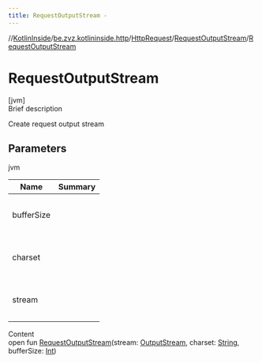 ```yaml
---
title: RequestOutputStream -
---
```

//[KotlinInside](../../../index.md)/[be.zvz.kotlininside.http](../../index.md)/[HttpRequest](../index.md)/[RequestOutputStream](index.md)/[RequestOutputStream](-request-output-stream.md)



# RequestOutputStream  
[jvm]  
Brief description  


Create request output stream



## Parameters  
  
jvm  
  
|  Name|  Summary| 
|---|---|
| bufferSize| <br><br><br><br>
| charset| <br><br><br><br>
| stream| <br><br><br><br>
  
  
Content  
open fun [RequestOutputStream](-request-output-stream.md)(stream: [OutputStream](https://docs.oracle.com/javase/7/docs/api/java/io/OutputStream.html), charset: [String](https://docs.oracle.com/javase/7/docs/api/java/lang/String.html), bufferSize: [Int](https://kotlinlang.org/api/latest/jvm/stdlib/kotlin/-int/index.html))  



